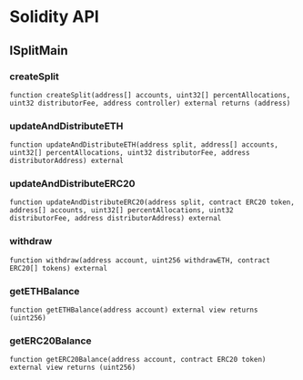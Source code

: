 # Solidity API

## ISplitMain

### createSplit

```solidity
function createSplit(address[] accounts, uint32[] percentAllocations, uint32 distributorFee, address controller) external returns (address)
```

### updateAndDistributeETH

```solidity
function updateAndDistributeETH(address split, address[] accounts, uint32[] percentAllocations, uint32 distributorFee, address distributorAddress) external
```

### updateAndDistributeERC20

```solidity
function updateAndDistributeERC20(address split, contract ERC20 token, address[] accounts, uint32[] percentAllocations, uint32 distributorFee, address distributorAddress) external
```

### withdraw

```solidity
function withdraw(address account, uint256 withdrawETH, contract ERC20[] tokens) external
```

### getETHBalance

```solidity
function getETHBalance(address account) external view returns (uint256)
```

### getERC20Balance

```solidity
function getERC20Balance(address account, contract ERC20 token) external view returns (uint256)
```


